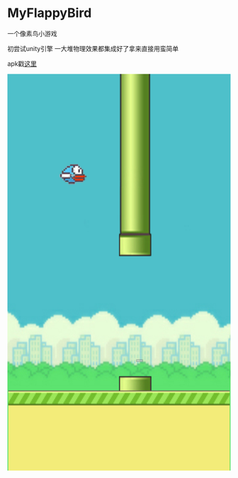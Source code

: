 # MyFlappyBird
一个像素鸟小游戏

初尝试unity引擎 一大堆物理效果都集成好了拿来直接用蛮简单

apk戳[这里](http://pan.baidu.com/s/1dF7t6Dz)

![image](https://github.com/zx-Zhu/MyFlappyBird/raw/master/screenshot.png)

